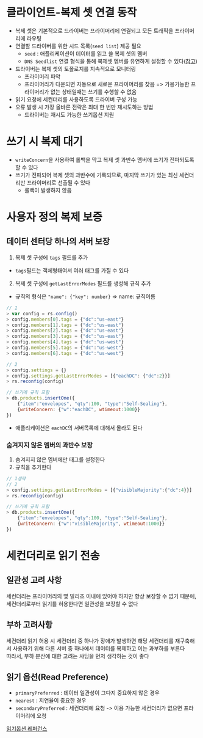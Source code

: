 # 클라이언트-복제 셋 연결 동작
- 복제 셋은 기본적으로 드라이버는 프라이머리에 연결되고 모든 트래픽을 프라이머리에 라우팅
- 연결할 드라이버를 위한 시드 목록(`seed list`) 제공 필요
  - `seed` : 애플리케이션이 데이터를 읽고 쓸 복제 셋의 멤버
  - `DNS Seedlist` 연결 형식을 통해 복제셋 멤버를 유연하게 설정할 수 있다([참고](https://docs.mongodb.com/manual/reference/connection-string/#connections-dns-seedlist))
- 드라이버는 복제 셋의 토폴로지를 지속적으로 모니터링
  - 프라이머리 파악
  - 프라이머리가 다운되면 자동으로 새로운 프라이머리를 찾음 => 가용가능한 프라이머리가 없는 상태일때는 쓰기를 수행할 수 없음
- 읽기 요청에 세컨더리를 사용하도록 드라이버 구성 가능
- 오류 발생 시 가장 올바른 전략은 최대 한 번만 재시도하는 방법
  - 드라이버는 재시도 가능한 쓰기옵션 지원

# 쓰기 시 복제 대기
- `writeConcern`을 사용하여 롤백을 막고 복제 셋 과반수 멤버에 쓰기가 전파되도록 할 수 있다
- 쓰기가 전파되어 복제 셋의 과반수에 기록되므로, 마지막 쓰기가 있는 최신 세컨더리만 프라이머리로 선출될 수 있다
  - 롤백이 발생하지 않음

# 사용자 정의 복제 보증
## 데이터 센터당 하나의 서버 보장
1. 복제 셋 구성에 `tags` 필드를 추가
  - `tags`필드는 객체형태여서 여러 태그를 가질 수 있다
2. 복제 셋 구성에 `getLastErrorModes` 필드를 생성해 규칙 추가
  - 규칙의 형식은 `"name": {"key": number}` => name: 규칙이름

```javascript
// 1
> var config = rs.config()
> config.members[0].tags = {"dc":"us-east"}
> config.members[1].tags = {"dc":"us-east"}
> config.members[2].tags = {"dc":"us-east"}
> config.members[3].tags = {"dc":"us-east"}
> config.members[4].tags = {"dc":"us-west"}
> config.members[5].tags = {"dc":"us-west"}
> config.members[6].tags = {"dc":"us-west"}

// 2
> config.settings = {}
> config.settings.getLastErrorModes = [{"eachDC": {"dc":2}}]
> rs.reconfig(config)

// 쓰기에 규칙 포함
> db.products.insertOne({
    {"item":"envelopes", "qty":100, "type":"Self-Sealing"},
    {writeConcern: {"w":"eachDC", wtimeout:1000}}
})
```
- 애플리케이션은 `eachDC`의 서버목록에 대해서 몰라도 된다

### 숨겨지지 않은 멤버의 과반수 보장
1. 숨겨지지 않은 멤버에만 태그를 설정한다
2. 규칙을 추가한다

```javascript
// 1생략
// 2
> config.settings.getLastErrorModes = [{"visibleMajority":{"dc":4}}]
> rs.reconfig(config)

// 쓰기에 규칙 포함
> db.products.insertOne({
    {"item":"envelopes", "qty":100, "type":"Self-Sealing"},
    {writeConcern: {"w":"visibleMajority", wtimeout:1000}}
})
```

# 세컨더리로 읽기 전송
## 일관성 고려 사항
세컨더리는 프라이머리의 몇 밀리초 이내에 있어야 하지만 항상 보장할 수 없기 때문에, 세컨더리로부터 읽기를 허용한다면 일관성을 보장할 수 없다

## 부하 고려사항
세컨더리 읽기 허용 시 세컨더리 중 하나가 장애가 발생하면 해당 세컨더리를 재구축해서 사용하기 위해 다른 서버 중 하나에서 데이터를 복제하고 이는 과부하를 부른다  
따라서, 부하 분산에 대한 고려는 샤딩을 먼저 생각하는 것이 좋다

## 읽기 옵션(Read Preference)
- `primaryPreferred` : 데이터 일관성이 그다지 중요하지 않은 경우
- `nearest` : 지연율이 중요한 경우
- `secondaryPreferred` : 세컨더리에 요청 -> 이용 가능한 세컨더리가 없으면 프라이머리에 요청

[읽기옵션 레퍼런스](https://docs.mongodb.com/manual/core/read-preference/)